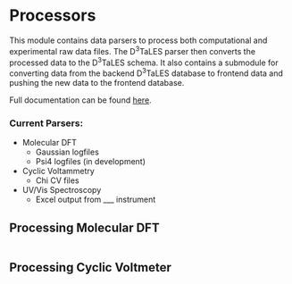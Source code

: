 # Processors

This module contains data parsers to process both computational and experimental 
raw data files. The D<sup>3</sup>TaLES parser then converts the processed data to the 
D<sup>3</sup>TaLES schema. It also contains a submodule for converting data from the backend
D<sup>3</sup>TaLES database to frontend data and pushing the new data to the frontend 
database. 

Full documentation can be found [here](d3tales_api.Processors.html).

### Current Parsers: 
* Molecular DFT
  * Gaussian logfiles
  * Psi4 logfiles (in development)
* Cyclic Voltammetry
  * Chi CV files
* UV/Vis Spectroscopy
  * Excel output  from ___ instrument 

## Processing Molecular DFT

```python

```

## Processing Cyclic Voltmeter 

```python

```


